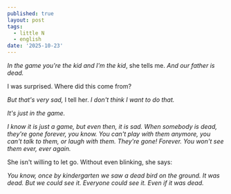 ```yaml
---
published: true
layout: post
tags:
  - little N
  - english
date: '2025-10-23'
---
```


_In the game you're the kid and I'm the kid_, she tells me. _And our father is dead._ 

I was surprised. Where did this come from? 

_But that's very sad,_ I tell her. _I don't think I want to do that._ 

_It's just in the game._ 

_I know it is just a game, but even then, it is sad. When somebody is dead, they're gone forever, you know. You can't play with them anymore, you can't talk to them, or laugh with them. They're gone! Forever. You won't see them ever, ever again._ 

She isn't willing to let go. Without even blinking, she says:

_You know, once by kindergarten we saw a dead bird on the ground. It was dead. But we could see it. Everyone could see it. Even if it was dead._

